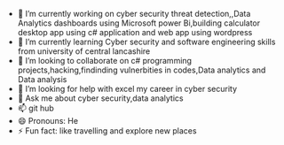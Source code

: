 
- 🔭 I’m currently working on cyber security threat detection,,Data Analytics dashboards using Microsoft power Bi,building calculator desktop app using c# application and web app using wordpress
- 🌱 I’m currently learning Cyber security and software engineering skills from university of central lancashire
- 👯 I’m looking to collaborate on c# programming projects,hacking,findinding vulnerbities in codes,Data analytics and Data analysis
- 🤔 I’m looking for help with excel my career in cyber security 
- 💬 Ask me about cyber security,data analytics
- 📫 git hub
- 😄 Pronouns: He
- ⚡ Fun fact: like travelling and explore new places

